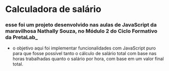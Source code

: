 # Calculadora de salário

### esse foi um projeto desenvolvido nas aulas de JavaScript da maravilhosa Nathally Souza, no Módulo 2 do Ciclo Formativo da PretaLab_

* o objetivo aqui foi implementar funcionalidades com JavaScript puro para que fosse possível tanto o cálculo de salário total com base nas horas trabalhadas quanto o salário por hora, com base em um valor final total. 
